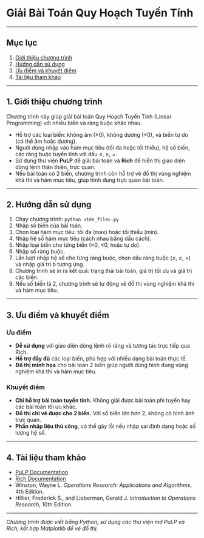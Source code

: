 # Giải Bài Toán Quy Hoạch Tuyến Tính

---

## Mục lục

1. [Giới thiệu chương trình](#1-giới-thiệu-chương-trình)  
2. [Hướng dẫn sử dụng](#2-hướng-dẫn-sử-dụng)  
3. [Ưu điểm và khuyết điểm](#3-ưu-điểm-và-khuyết-điểm)  
4. [Tài liệu tham khảo](#4-tài-liệu-tham-khảo)

---

## 1. Giới thiệu chương trình

Chương trình này giúp giải bài toán Quy Hoạch Tuyến Tính (Linear Programming) với nhiều biến và ràng buộc khác nhau.  
- Hỗ trợ các loại biến: không âm (≥0), không dương (≤0), và biến tự do (có thể âm hoặc dương).  
- Người dùng nhập vào hàm mục tiêu (tối đa hoặc tối thiểu), hệ số biến, các ràng buộc tuyến tính với dấu ≤, ≥, =.  
- Sử dụng thư viện **PuLP** để giải bài toán và **Rich** để hiển thị giao diện dòng lệnh thân thiện, trực quan.  
- Nếu bài toán có 2 biến, chương trình còn hỗ trợ vẽ đồ thị vùng nghiệm khả thi và hàm mục tiêu, giúp hình dung trực quan bài toán.

---

## 2. Hướng dẫn sử dụng

1. Chạy chương trình: `python <tên_file>.py`  
2. Nhập số biến của bài toán.  
3. Chọn loại hàm mục tiêu: tối đa (max) hoặc tối thiểu (min).  
4. Nhập hệ số hàm mục tiêu (cách nhau bằng dấu cách).  
5. Nhập loại biến cho từng biến (≥0, ≤0, hoặc tự do).  
6. Nhập số ràng buộc.  
7. Lần lượt nhập hệ số cho từng ràng buộc, chọn dấu ràng buộc (≤, ≥, =) và nhập giá trị b tương ứng.  
8. Chương trình sẽ in ra kết quả: trạng thái bài toán, giá trị tối ưu và giá trị các biến.  
9. Nếu số biến là 2, chương trình sẽ tự động vẽ đồ thị vùng nghiệm khả thi và hàm mục tiêu.

---

## 3. Ưu điểm và khuyết điểm

### Ưu điểm

- **Dễ sử dụng** với giao diện dòng lệnh rõ ràng và tương tác trực tiếp qua Rich.  
- **Hỗ trợ đầy đủ** các loại biến, phù hợp với nhiều dạng bài toán thực tế.  
- **Đồ thị minh họa** cho bài toán 2 biến giúp người dùng hình dung vùng nghiệm khả thi và hàm mục tiêu.  

### Khuyết điểm

- **Chỉ hỗ trợ bài toán tuyến tính.** Không giải được bài toán phi tuyến hay các bài toán tối ưu khác.  
- **Đồ thị chỉ vẽ được cho 2 biến.** Với số biến lớn hơn 2, không có hình ảnh trực quan.  
- **Phần nhập liệu thủ công**, có thể gây lỗi nếu nhập sai định dạng hoặc số lượng hệ số.  

---

## 4. Tài liệu tham khảo

- [PuLP Documentation](https://coin-or.github.io/pulp/)  
- [Rich Documentation](https://rich.readthedocs.io/en/stable/)  
- Winston, Wayne L. *Operations Research: Applications and Algorithms*, 4th Edition.  
- Hillier, Frederick S., and Lieberman, Gerald J. *Introduction to Operations Research*, 10th Edition.  

---

*Chương trình được viết bằng Python, sử dụng các thư viện mở PuLP và Rich, kết hợp Matplotlib để vẽ đồ thị.*

